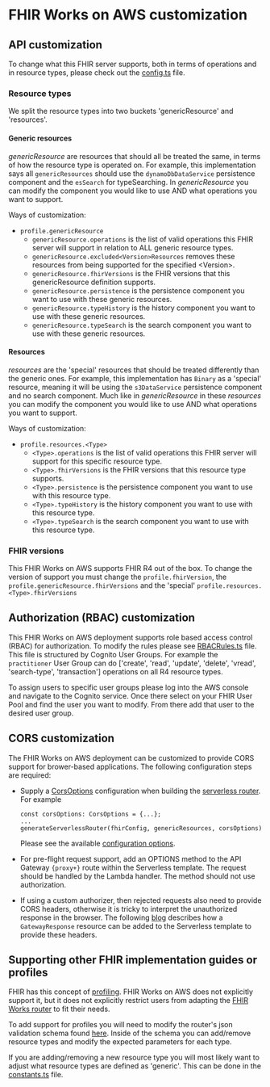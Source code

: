 # FHIR Works on AWS customization

## API customization

To change what this FHIR server supports, both in terms of operations and in resource types, please check out the [config.ts](src/config.ts) file.

### Resource types

We split the resource types into two buckets 'genericResource' and 'resources'.

#### Generic resources

_genericResource_ are resources that should all be treated the same, in terms of how the resource type is operated on. For example, this implementation says all `genericResources` should use the `dynamoDbDataService` persistence component and the `esSearch` for typeSearching. In _genericResource_ you can modify the component you would like to use AND what operations you want to support.

Ways of customization:

- `profile.genericResource`
  - `genericResource.operations` is the list of valid operations this FHIR server will support in relation to ALL generic resource types.
  - `genericResource.excluded<Version>Resources` removes these resources from being supported for the specified \<Version\>.
  - `genericResource.fhirVersions` is the FHIR versions that this genericResource definition supports.
  - `genericResource.persistence` is the persistence component you want to use with these generic resources.
  - `genericResource.typeHistory` is the history component you want to use with these generic resources.
  - `genericResource.typeSearch` is the search component you want to use with these generic resources.

#### Resources

_resources_ are the 'special' resources that should be treated differently than the generic ones. For example, this implementation has `Binary` as a 'special' resource, meaning it will be using the `s3DataService` persistence component and no search component. Much like in _genericResource_ in these _resources_ you can modify the component you would like to use AND what operations you want to support.

Ways of customization:

- `profile.resources.<Type>`
  - `<Type>.operations` is the list of valid operations this FHIR server will support for this specific resource type.
  - `<Type>.fhirVersions` is the FHIR versions that this resource type supports.
  - `<Type>.persistence` is the persistence component you want to use with this resource type.
  - `<Type>.typeHistory` is the history component you want to use with this resource type.
  - `<Type>.typeSearch` is the search component you want to use with this resource type.

### FHIR versions

This FHIR Works on AWS supports FHIR R4 out of the box. To change the version of support you must change the `profile.fhirVersion`, the `profile.genericResource.fhirVersions` and the 'special' `profile.resources.<Type>.fhirVersions`

## Authorization (RBAC) customization

This FHIR Works on AWS deployment supports role based access control (RBAC) for authorization. To modify the rules please see [RBACRules.ts](src/RBACRules.ts) file. This file is structured by Cognito User Groups. For example the `practitioner` User Group can do ['create', 'read', 'update', 'delete', 'vread', 'search-type', 'transaction'] operations on all R4 resource types.

To assign users to specific user groups please log into the AWS console and navigate to the Cognito service. Once there select on your FHIR User Pool and find the user you want to modify. From there add that user to the desired user group.

## CORS customization			
			
The FHIR Works on AWS deployment can be customized to provide CORS support for brower-based applications.  The following configuration steps are required:
* Supply a [CorsOptions](https://github.com/DefinitelyTyped/DefinitelyTyped/blob/master/types/cors/index.d.ts) configuration when building the [serverless router](src/index.ts).  For example
    ```
    const corsOptions: CorsOptions = {...};
    ...
    generateServerlessRouter(fhirConfig, genericResources, corsOptions)
    ```
    Please see the available [configuration options](https://www.npmjs.com/package/cors#configuration-options).
			
* For pre-flight request support, add an OPTIONS method to the API Gateway `{proxy+}` route within the Serverless template.  The request should be handled by the Lambda handler.  The method should not use authorization.
* If using a custom authorizer, then rejected requests also need to provide CORS headers, otherwise it is tricky to interpret the unauthorized response in the browser.  The following [blog](https://www.serverless.com/blog/cors-api-gateway-survival-guide) describes how a `GatewayResponse` resource can be added to the Serverless template to provide these headers.

## Supporting other FHIR implementation guides or profiles

FHIR has this concept of [profiling](https://www.hl7.org/fhir/profiling.html). FHIR Works on AWS does not explicitly support it, but it does not explicitly restrict users from adapting the [FHIR Works router](https://github.com/awslabs/fhir-works-on-aws-routing) to fit their needs.

To add support for profiles you will need to modify the router's json validation schema found [here](https://github.com/awslabs/fhir-works-on-aws-routing/tree/mainline/src/router/validation/schemas). Inside of the schema you can add/remove resource types and modify the expected parameters for each type.

If you are adding/removing a new resource type you will most likely want to adjust what resource types are defined as 'generic'. This can be done in the [constants.ts](src/constants.ts) file.
